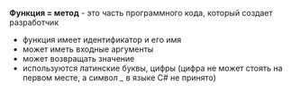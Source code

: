 **Функция = метод** - это часть программного кода, который создает разработчик
- функция имеет идентификатор и его имя
- может иметь входные аргументы
- может возвращать значение
- используются латинские буквы, цифры (цифра не может стоять на первом месте, а символ *_* в языке С# не принято)